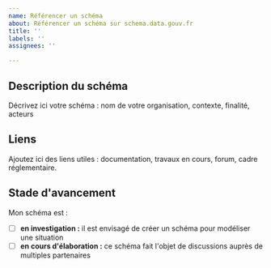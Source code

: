 ```yaml
---
name: Référencer un schéma
about: Référencer un schéma sur schema.data.gouv.fr
title: ''
labels: ''
assignees: ''

---
```


## Description du schéma
Décrivez ici votre schéma : nom de votre organisation, contexte, finalité, acteurs

## Liens
Ajoutez ici des liens utiles : documentation, travaux en cours, forum, cadre réglementaire.

## Stade d'avancement
Mon schéma est :

- [ ] **en investigation :** il est envisagé de créer un schéma pour modéliser une situation
- [ ] **en cours d'élaboration :** ce schéma fait l'objet de discussions auprès de multiples partenaires
